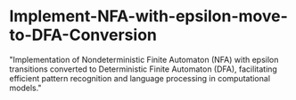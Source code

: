 # Implement-NFA-with-epsilon-move-to-DFA-Conversion
"Implementation of Nondeterministic Finite Automaton (NFA) with epsilon transitions converted to Deterministic Finite Automaton (DFA), facilitating efficient pattern recognition and language processing in computational models."
